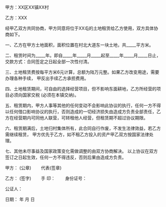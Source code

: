 
 


甲方：XX区XX镇XX村 



乙方：XXX


经甲乙双方共同协商，甲方同意将位于XX屯的土地租赁给乙方使用，双方具体协商如下。


一、乙方在甲方土地面积，面积位置在村北大道东一块土地，共_____平方米。


二、租赁时间为_____年。即自_____年_____月_____起至_____年_____月_____日止， 交款方式：合同签定之日起全部一次性付清。


三、土地租赁费按每平方米6元计算，总额为陆万元整。如果乙方改变用途，需要办理各种手续， 甲反出手续乙方承担费用。


四、土地租赁期间，可自由的选择经营项目，但不影响东面耕地，乙方所经营的项目必须向国家交税 (必须在本镇交纳)。


五、租赁期内，甲方人事等其他的任何变动不会影响此协议的执行，任何一方不得以任何借口影响协议的执行，否则造成的一切经济损失由造成方负责全部责任，乙方在经营期内可同他人联营，可转租他人经营，但租赁期不超过协议期限。


六、租赁期满后，土地归村集体所有，此合同自行作废，不发生法律效益，若乙方需继续租赁， 甲方优先于乙方，如不租乙方投入的资产甲乙双方按国家法律处理。


七、其他未尽事益及国家政策变化需做调整的由双方协商解决。 以上协议在双方签订之日起生效，任何一方不得违反，否则后果由造成方负责。


甲方： (公章) 　　代表(签章)


乙方： (签字) 　　手 印： 　　身份证号：


公证人：


日期： 年 月 日
 


 

 
 
 
 
 
  


  
 

  


  


  
 
 
 
 

